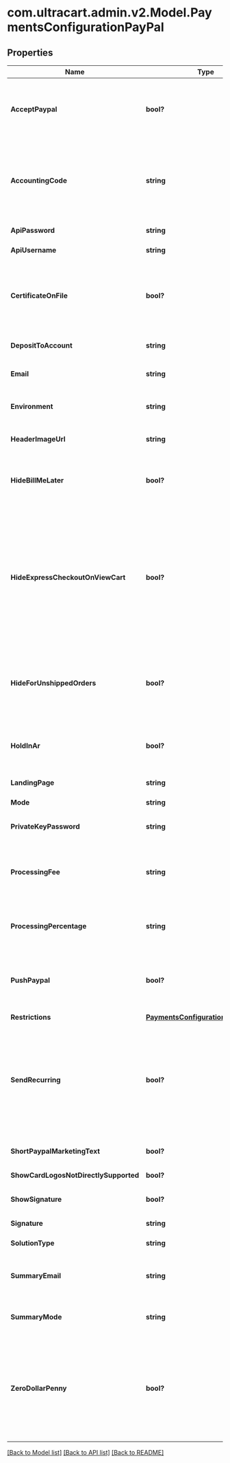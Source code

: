 # com.ultracart.admin.v2.Model.PaymentsConfigurationPayPal
## Properties

Name | Type | Description | Notes
------------ | ------------- | ------------- | -------------
**AcceptPaypal** | **bool?** | Master flag that determine if PayPal is an active payment for this account | [optional] 
**AccountingCode** | **string** | Optional accounting code that is set to Quickbooks when an order uses this payment method. | [optional] 
**ApiPassword** | **string** | PayPal API password | [optional] 
**ApiUsername** | **string** | PayPal API username | [optional] 
**CertificateOnFile** | **bool?** | (Legacy) true if there is a PayPal certificate already on file. Used to manage the internal UI | [optional] 
**DepositToAccount** | **string** | The account to deposit funds | [optional] 
**Email** | **string** | The main PayPal email address | [optional] 
**Environment** | **string** | PayPal configuration, live or sandbox | [optional] 
**HeaderImageUrl** | **string** | The URL for the PayPal header | [optional] 
**HideBillMeLater** | **bool?** | True if the Bill Me Later button should be hidden during checkout | [optional] 
**HideExpressCheckoutOnViewCart** | **bool?** | True if the PayPal express checkout button should be hidden on the view cart page.  This will force the customer to enter address information before being able to checkout with PayPal | [optional] 
**HideForUnshippedOrders** | **bool?** | True if PayPal should be hidden for orders with no shippable product, such as digital orders | [optional] 
**HoldInAr** | **bool?** | If true, PayPal orders are held in Accounts Receivable for review | [optional] 
**LandingPage** | **string** | PayPal landing page | [optional] 
**Mode** | **string** | The PayPal mode | [optional] 
**PrivateKeyPassword** | **string** | PayPal API private key password | [optional] 
**ProcessingFee** | **string** | Optional additional fee to charge if PayPal is used.  It is rare for this to be used. | [optional] 
**ProcessingPercentage** | **string** | The processing percentage charged by PayPal | [optional] 
**PushPaypal** | **bool?** | True if the internal UI should recommend opening a PayPal account | [optional] 
**Restrictions** | [**PaymentsConfigurationRestrictions**](PaymentsConfigurationRestrictions.md) |  | [optional] 
**SendRecurring** | **bool?** | True if UltraCart should send recurring orders to PayPal.  There are restrictions to what PayPal will accept for recurring orders.  Be careful. | [optional] 
**ShortPaypalMarketingText** | **bool?** | Short marketing text | [optional] 
**ShowCardLogosNotDirectlySupported** | **bool?** | internal ui flag | [optional] 
**ShowSignature** | **bool?** | Internal flag used to manage UI | [optional] 
**Signature** | **string** | PayPal signature | [optional] 
**SolutionType** | **string** | PayPal solution type | [optional] 
**SummaryEmail** | **string** | The email where PayPal summaries should be sent | [optional] 
**SummaryMode** | **string** | Description of what mode PayPal is operating | [optional] 
**ZeroDollarPenny** | **bool?** | Send free items to PayPal as one cent items and subtract this penny from shipping.  PayPal does not allow the sale of free items. | [optional] 


[[Back to Model list]](../README.md#documentation-for-models) [[Back to API list]](../README.md#documentation-for-api-endpoints) [[Back to README]](../README.md)

